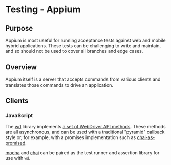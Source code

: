 # Testing - Appium

## Purpose

Appium is most useful for running acceptance tests against web and mobile hybrid
applications. These tests can be challenging to write and maintain, and so
should not be used to cover all branches and edge cases.

## Overview

Appium itself is a server that accepts commands from various clients and
translates those commands to drive an application.

## Clients

### JavaScript

The [wd](https://github.com/admc/wd) library implements [a set of WebDriver API
methods](https://github.com/admc/wd/blob/f49065fa8ff91411f70972f149e90b7f97f4cd39/doc/api.md).
These methods are all asynchronous, and can be used with a traditional "pyramid"
callback style or, for example, with a promises implementation such as
[chai-as-promised](https://github.com/domenic/chai-as-promised/).

[mocha](https://github.com/mochajs/mocha) and [chai](https://github.com/chaijs/chai)
can be paired as the test runner and assertion library for use with `wd`.
